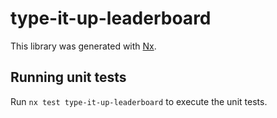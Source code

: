 # type-it-up-leaderboard

This library was generated with [Nx](https://nx.dev).

## Running unit tests

Run `nx test type-it-up-leaderboard` to execute the unit tests.
